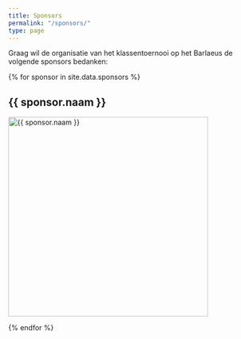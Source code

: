 ```yaml
---
title: Sponsors
permalink: "/sponsors/"
type: page
---
```


<p>
    Graag wil de organisatie van het klassentoernooi op het Barlaeus de volgende sponsors bedanken:
</p>

{% for sponsor in site.data.sponsors %}
<p>
<h2>{{ sponsor.naam }}</h2>
<a {% if sponsor.link %}href="{{sponsor.link}}"{% endif %}>
<img width="400px" src="{{ sponsor.logo }}" alt="{{ sponsor.naam }}">
</a>
</p>
{% endfor %}
